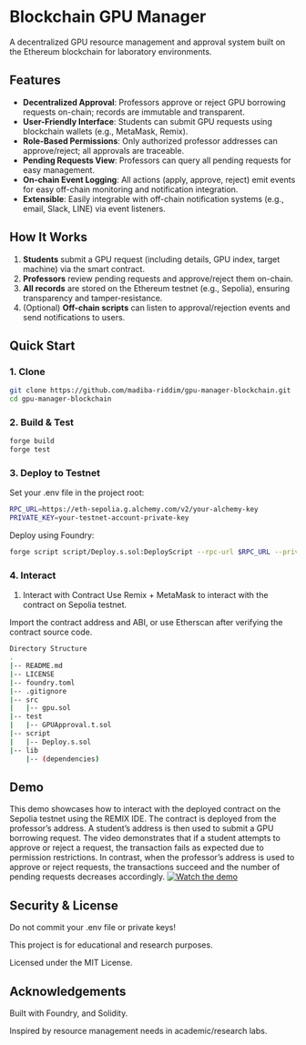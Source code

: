 # Blockchain GPU Manager

A decentralized GPU resource management and approval system built on the Ethereum blockchain for laboratory environments.

## Features

- **Decentralized Approval**: Professors approve or reject GPU borrowing requests on-chain; records are immutable and transparent.
- **User-Friendly Interface**: Students can submit GPU requests using blockchain wallets (e.g., MetaMask, Remix).
- **Role-Based Permissions**: Only authorized professor addresses can approve/reject; all approvals are traceable.
- **Pending Requests View**: Professors can query all pending requests for easy management.
- **On-chain Event Logging**: All actions (apply, approve, reject) emit events for easy off-chain monitoring and notification integration.
- **Extensible**: Easily integrable with off-chain notification systems (e.g., email, Slack, LINE) via event listeners.

## How It Works

1. **Students** submit a GPU request (including details, GPU index, target machine) via the smart contract.
2. **Professors** review pending requests and approve/reject them on-chain.
3. **All records** are stored on the Ethereum testnet (e.g., Sepolia), ensuring transparency and tamper-resistance.
4. (Optional) **Off-chain scripts** can listen to approval/rejection events and send notifications to users.

## Quick Start

### 1. Clone
```bash
git clone https://github.com/madiba-riddim/gpu-manager-blockchain.git
cd gpu-manager-blockchain
```
### 2. Build & Test

```bash
forge build
forge test
```

### 3. Deploy to Testnet
Set your .env file in the project root:
```bash
RPC_URL=https://eth-sepolia.g.alchemy.com/v2/your-alchemy-key
PRIVATE_KEY=your-testnet-account-private-key
```
Deploy using Foundry:
```bash
forge script script/Deploy.s.sol:DeployScript --rpc-url $RPC_URL --private-key $PRIVATE_KEY --broadcast
```

### 4. Interact
1. Interact with Contract
Use Remix + MetaMask to interact with the contract on Sepolia testnet.

Import the contract address and ABI, or use Etherscan after verifying the contract source code.
```bash
Directory Structure
.
|-- README.md
|-- LICENSE
|-- foundry.toml
|-- .gitignore
|-- src
|   |-- gpu.sol
|-- test
|   |-- GPUApproval.t.sol
|-- script
|   |-- Deploy.s.sol
|-- lib
    |-- (dependencies)

```
## Demo
This demo showcases how to interact with the deployed contract on the Sepolia testnet using the REMIX IDE. The contract is deployed from the professor’s address. A student’s address is then used to submit a GPU borrowing request. The video demonstrates that if a student attempts to approve or reject a request, the transaction fails as expected due to permission restrictions. In contrast, when the professor’s address is used to approve or reject requests, the transactions succeed and the number of pending requests decreases accordingly.
[![Watch the demo](https://img.youtube.com/vi/c1HIq_Pg5Wc/0.jpg)](https://youtu.be/c1HIq_Pg5Wc?feature=shared)

## Security & License
Do not commit your .env file or private keys!

This project is for educational and research purposes.

Licensed under the MIT License.

## Acknowledgements
Built with Foundry, and Solidity.

Inspired by resource management needs in academic/research labs.

